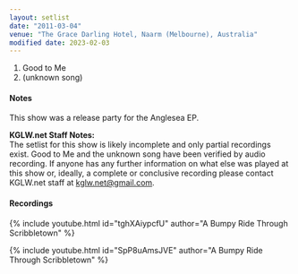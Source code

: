 ```yaml
---
layout: setlist
date: "2011-03-04"
venue: "The Grace Darling Hotel, Naarm (Melbourne), Australia"
modified date: 2023-02-03
---
```


 1. Good to Me
 2. (unknown song)


#### Notes

This show was a release party for the Anglesea EP.

**KGLW.net Staff Notes:**  
The setlist for this show is likely incomplete and only partial recordings exist. Good to Me and the unknown song have been verified by audio recording. If anyone has any further information on what else was played at this show or, ideally, a complete or conclusive recording please contact KGLW.net staff at [kglw.net@gmail.com](email:kglw.net@gmail.com).


#### Recordings

{% include youtube.html id="tghXAiypcfU" author="A Bumpy Ride Through Scribbletown" %}

{% include youtube.html id="SpP8uAmsJVE" author="A Bumpy Ride Through Scribbletown" %}
